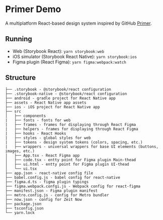 # Primer Demo

A multiplatform React-based design system inspired by GitHub [Primer](https://primer.style/).

## Running

* Web (Storybook React): `yarn storybook:web`
* iOS simulator (Storybook React Native): `yarn storybook:ios`
* Figma plugin (React Figma): `yarn figma:webpack:watch`

## Structure

```
├── .storybook - @storybook/react configuration
├── .storybook-native - @storybook/react configuration
├── android - gradle project for React Native app
├── assets - React Native app assets
├── ios - iOS project for React Native app
├── src
│   ├── components
|   ├── fonts - fonts for web
|   ├── frames - frames for displaying through React Figma
|   ├── helpers - frames for displaying through React Figma
|   ├── hooks - React Hooks
|   ├── styles - global styles for web
|   ├── tokens - design system tokens (colors, spacing, etc.)
|   ├── wrappers - universal wrappers for base UI elements (buttons, images, etc.)
│   ├── App.tsx - React Figma app
│   ├── code.tsx - entty point for Figma plugin Main-thead
│   ├── ui.html - entty point for Figma plugin UI-thead
│   └── ui.tsx 
├── app.json - react-native config file
├── babel.config.js - babel config for react-native
├── figma.d.ts - figma plugin typings
├── figma.webpack.confgi.js - Webpack config for react-figma
├── manifest.json - Figma plugin manifest
├── metro.config.js - config for Metro bundler
├── now.json - config for Zeit Now
├── package.json
├── tsconfig.json
└── yarn.lock
```
